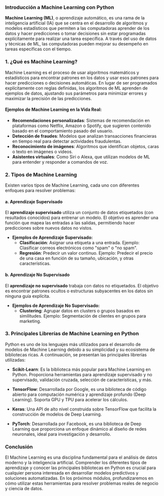 ### **Introducción a Machine Learning con Python**

**Machine Learning (ML)**, o aprendizaje automático, es una rama de la inteligencia artificial (IA) que se centra en el desarrollo de algoritmos y modelos estadísticos que permiten a las computadoras aprender de los datos y hacer predicciones o tomar decisiones sin estar programadas explícitamente para realizar una tarea específica. A través del uso de datos y técnicas de ML, las computadoras pueden mejorar su desempeño en tareas específicas con el tiempo.

### **1. ¿Qué es Machine Learning?**

Machine Learning es el proceso de usar algoritmos matemáticos y estadísticos para encontrar patrones en los datos y usar esos patrones para hacer predicciones o decisiones automáticas. En lugar de ser programados explícitamente con reglas definidas, los algoritmos de ML aprenden de ejemplos de datos, ajustando sus parámetros para minimizar errores y maximizar la precisión de las predicciones.

#### **Ejemplos de Machine Learning en la Vida Real:**

- **Recomendaciones personalizadas**: Sistemas de recomendación en plataformas como Netflix, Amazon o Spotify, que sugieren contenido basado en el comportamiento pasado del usuario.
- **Detección de fraudes**: Modelos que analizan transacciones financieras en tiempo real para detectar actividades fraudulentas.
- **Reconocimiento de imágenes**: Algoritmos que identifican objetos, caras o texto en imágenes o videos.
- **Asistentes virtuales**: Como Siri o Alexa, que utilizan modelos de ML para entender y responder a comandos de voz.

### **2. Tipos de Machine Learning**

Existen varios tipos de Machine Learning, cada uno con diferentes enfoques para resolver problemas:

#### **a. Aprendizaje Supervisado**

El **aprendizaje supervisado** utiliza un conjunto de datos etiquetados (con resultados conocidos) para entrenar un modelo. El objetivo es aprender una función que mapea las entradas a las salidas, permitiendo hacer predicciones sobre nuevos datos no vistos.

- **Ejemplos de Aprendizaje Supervisado:**
  - **Clasificación**: Asignar una etiqueta a una entrada. Ejemplo: Clasificar correos electrónicos como "spam" o "no spam".
  - **Regresión**: Predecir un valor continuo. Ejemplo: Predecir el precio de una casa en función de su tamaño, ubicación, y otras características.

#### **b. Aprendizaje No Supervisado**

El **aprendizaje no supervisado** trabaja con datos no etiquetados. El objetivo es encontrar patrones ocultos o estructuras subyacentes en los datos sin ninguna guía explícita.

- **Ejemplos de Aprendizaje No Supervisado:**
  - **Clustering**: Agrupar datos en clusters o grupos basados en similitudes. Ejemplo: Segmentación de clientes en grupos para marketing.
  
### **3. Principales Librerías de Machine Learning en Python**

Python es uno de los lenguajes más utilizados para el desarrollo de modelos de Machine Learning debido a su simplicidad y su ecosistema de bibliotecas ricas. A continuación, se presentan las principales librerías utilizadas:

- **Scikit-Learn**: Es la biblioteca más popular para Machine Learning en Python. Proporciona herramientas para aprendizaje supervisado y no supervisado, validación cruzada, selección de características, y más.

- **TensorFlow**: Desarrollada por Google, es una biblioteca de código abierto para computación numérica y aprendizaje profundo (Deep Learning). Soporta GPU y TPU para acelerar los cálculos.

- **Keras**: Una API de alto nivel construida sobre TensorFlow que facilita la construcción de modelos de Deep Learning.

- **PyTorch**: Desarrollada por Facebook, es una biblioteca de Deep Learning que proporciona un enfoque dinámico al diseño de redes neuronales, ideal para investigación y desarrollo.

### **Conclusión**

El Machine Learning es una disciplina fundamental para el análisis de datos moderno y la inteligencia artificial. Comprender los diferentes tipos de aprendizaje y conocer las principales bibliotecas en Python es crucial para cualquier persona interesada en desarrollar modelos predictivos y soluciones automatizadas. En los próximos módulos, profundizaremos en cómo utilizar estas herramientas para resolver problemas reales de negocio y ciencia de datos.